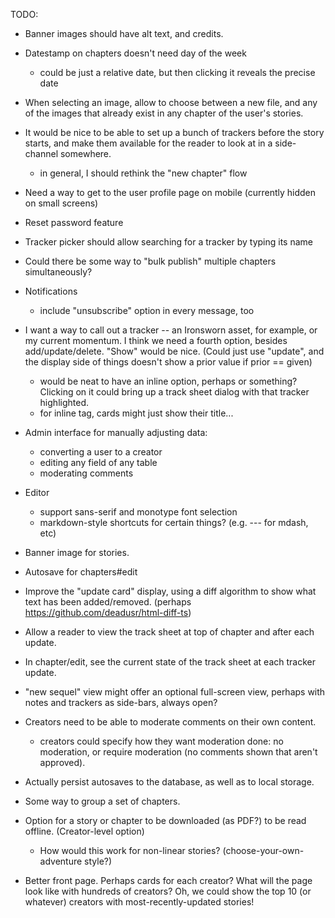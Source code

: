 TODO:

* Banner images should have alt text, and credits.
* Datestamp on chapters doesn't need day of the week
  - could be just a relative date, but then clicking it reveals the precise date
* When selecting an image, allow to choose between a new file, and any of the images that already exist in any chapter of the user's stories.
* It would be nice to be able to set up a bunch of trackers before the story starts, and make them available for the reader to look at in a side-channel somewhere.
  - in general, I should rethink the "new chapter" flow
* Need a way to get to the user profile page on mobile (currently hidden on small screens)
* Reset password feature
* Tracker picker should allow searching for a tracker by typing its name
* Could there be some way to "bulk publish" multiple chapters simultaneously?
* Notifications
    - include "unsubscribe" option in every message, too
* I want a way to call out a tracker -- an Ironsworn asset, for example, or my current momentum. I think we need a fourth option, besides add/update/delete. "Show" would be nice. (Could just use "update", and the display side of things doesn't show a prior value if prior == given)
    - would be neat to have an inline option, perhaps <ts-tracker-inline> or something? Clicking on it could bring up a track sheet dialog with that tracker highlighted.
    - for inline tag, cards might just show their title...
* Admin interface for manually adjusting data:
  - converting a user to a creator
  - editing any field of any table
  - moderating comments

* Editor
  - support sans-serif and monotype font selection
  - markdown-style shortcuts for certain things? (e.g. --- for mdash, etc)
* Banner image for stories.
* Autosave for chapters#edit
* Improve the "update card" display, using a diff algorithm to show what text has been added/removed. (perhaps https://github.com/deadusr/html-diff-ts)
* Allow a reader to view the track sheet at top of chapter and after each update.
* In chapter/edit, see the current state of the track sheet at each tracker update.
* "new sequel" view might offer an optional full-screen view, perhaps with notes and trackers as side-bars, always open?
* Creators need to be able to moderate comments on their own content.
  - creators could specify how they want moderation done: no moderation, or require moderation (no comments shown that aren't approved).
* Actually persist autosaves to the database, as well as to local storage.
* Some way to group a set of chapters.
* Option for a story or chapter to be downloaded (as PDF?) to be read offline. (Creator-level option)
  - How would this work for non-linear stories? (choose-your-own-adventure style?)
* Better front page. Perhaps cards for each creator? What will the page look like with hundreds of creators? Oh, we could show the top 10 (or whatever) creators with most-recently-updated stories!
